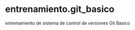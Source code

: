 entrenamiento.git_basico
========================

entrenamiento de sistema de control de versiones Git Basico
